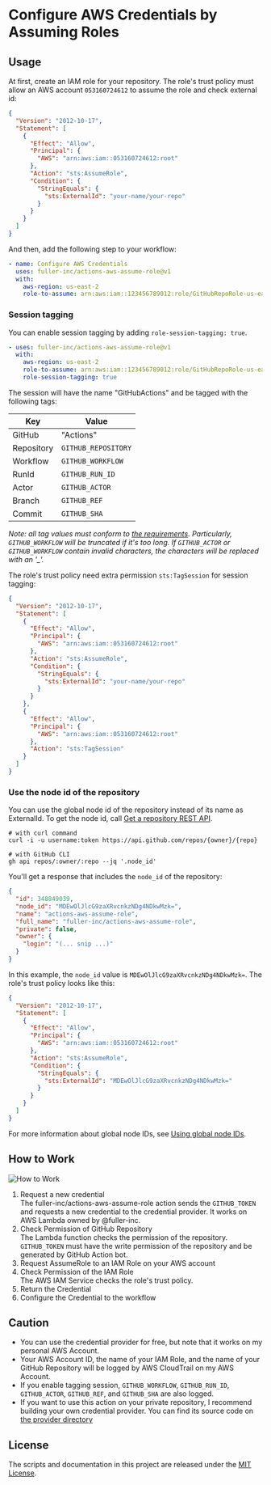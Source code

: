 # Configure AWS Credentials by Assuming Roles

## Usage

At first, create an IAM role for your repository.
The role's trust policy must allow an AWS account `053160724612` to assume the role and check external id:

```json
{
  "Version": "2012-10-17",
  "Statement": [
    {
      "Effect": "Allow",
      "Principal": {
        "AWS": "arn:aws:iam::053160724612:root"
      },
      "Action": "sts:AssumeRole",
      "Condition": {
        "StringEquals": {
          "sts:ExternalId": "your-name/your-repo"
        }
      }
    }
  ]
}
```

And then, add the following step to your workflow:

```yaml
- name: Configure AWS Credentials
  uses: fuller-inc/actions-aws-assume-role@v1
  with:
    aws-region: us-east-2
    role-to-assume: arn:aws:iam::123456789012:role/GitHubRepoRole-us-east-2
```

### Session tagging

You can enable session tagging by adding `role-session-tagging: true`.

```yaml
- uses: fuller-inc/actions-aws-assume-role@v1
  with:
    aws-region: us-east-2
    role-to-assume: arn:aws:iam::123456789012:role/GitHubRepoRole-us-east-2
    role-session-tagging: true
```

The session will have the name "GitHubActions" and be tagged with the following tags:

| Key        | Value               |
| ---------- | ------------------- |
| GitHub     | "Actions"           |
| Repository | `GITHUB_REPOSITORY` |
| Workflow   | `GITHUB_WORKFLOW`   |
| RunId      | `GITHUB_RUN_ID`     |
| Actor      | `GITHUB_ACTOR`      |
| Branch     | `GITHUB_REF`        |
| Commit     | `GITHUB_SHA`        |

_Note: all tag values must conform to [the requirements](https://docs.aws.amazon.com/STS/latest/APIReference/API_Tag.html). Particularly, `GITHUB_WORKFLOW` will be truncated if it's too long. If `GITHUB_ACTOR` or `GITHUB_WORKFLOW` contain invalid characters, the characters will be replaced with an '\_'._

The role's trust policy need extra permission `sts:TagSession` for session tagging:

```json
{
  "Version": "2012-10-17",
  "Statement": [
    {
      "Effect": "Allow",
      "Principal": {
        "AWS": "arn:aws:iam::053160724612:root"
      },
      "Action": "sts:AssumeRole",
      "Condition": {
        "StringEquals": {
          "sts:ExternalId": "your-name/your-repo"
        }
      }
    },
    {
      "Effect": "Allow",
      "Principal": {
        "AWS": "arn:aws:iam::053160724612:root"
      },
      "Action": "sts:TagSession"
    }
  ]
}
```

### Use the node id of the repository

You can use the global node id of the repository instead of its name as ExternalId.
To get the node id, call [Get a repository REST API](https://docs.github.com/en/rest/reference/repos#get-a-repository).

```console
# with curl command
curl -i -u username:token https://api.github.com/repos/{owner}/{repo}

# with GitHub CLI
gh api repos/:owner/:repo --jq '.node_id'
```

You'll get a response that includes the `node_id` of the repository:

```json
{
  "id": 348849039,
  "node_id": "MDEwOlJlcG9zaXRvcnkzNDg4NDkwMzk=",
  "name": "actions-aws-assume-role",
  "full_name": "fuller-inc/actions-aws-assume-role",
  "private": false,
  "owner": {
    "login": "(... snip ...)"
  }
}
```

In this example, the `node_id` value is `MDEwOlJlcG9zaXRvcnkzNDg4NDkwMzk=`.
The role's trust policy looks like this:

```json
{
  "Version": "2012-10-17",
  "Statement": [
    {
      "Effect": "Allow",
      "Principal": {
        "AWS": "arn:aws:iam::053160724612:root"
      },
      "Action": "sts:AssumeRole",
      "Condition": {
        "StringEquals": {
          "sts:ExternalId": "MDEwOlJlcG9zaXRvcnkzNDg4NDkwMzk="
        }
      }
    }
  ]
}
```

For more information about global node IDs, see [Using global node IDs](https://docs.github.com/en/graphql/guides/using-global-node-ids).

## How to Work

![How to Work](how-to-work.svg)

1. Request a new credential\
   The fuller-inc/actions-aws-assume-role action sends the `GITHUB_TOKEN` and requests a new credential to the credential provider. It works on AWS Lambda owned by @fuller-inc.
2. Check Permission of GitHub Repository\
   The Lambda function checks the permission of the repository. `GITHUB_TOKEN` must have the write permission of the repository and be generated by GitHub Action bot.
3. Request AssumeRole to an IAM Role on your AWS account
4. Check Permission of the IAM Role\
   The AWS IAM Service checks the role's trust policy.
5. Return the Credential
6. Configure the Credential to the workflow

## Caution

- You can use the credential provider for free, but note that it works on my personal AWS Account.
- Your AWS Account ID, the name of your IAM Role, and the name of your GitHub Repository will be logged by AWS CloudTrail on my AWS Account.
- If you enable tagging session, `GITHUB_WORKFLOW`, `GITHUB_RUN_ID`, `GITHUB_ACTOR`, `GITHUB_REF`, and `GITHUB_SHA` are also logged.
- If you want to use this action on your private repository, I recommend building your own credential provider. You can find its source code on [the provider directory](https://github.com/fuller-inc/actions-aws-assume-role/tree/main/provider)

## License

The scripts and documentation in this project are released under the [MIT License](LICENSE).
